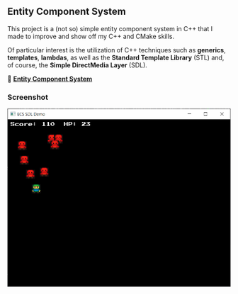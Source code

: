 ## Entity Component System

This project is a (not so) simple entity component system in C++ that I made 
to improve and show off my C++ and CMake skills.

Of particular interest is the utilization of C++ techniques such as 
**generics**, **templates**, **lambdas**, as well as 
the **Standard Template Library** (STL) and, of course, 
the **Simple DirectMedia Layer** (SDL).

🔹 **[Entity Component System](https://github.com/mido1236/portfolio/tree/master/ECS)**

### Screenshot
![Main](img_game.png)